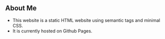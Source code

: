 ## About Me 

* This website is a static HTML website using semantic tags and minimal CSS. 
* It is currently hosted on Github Pages.

